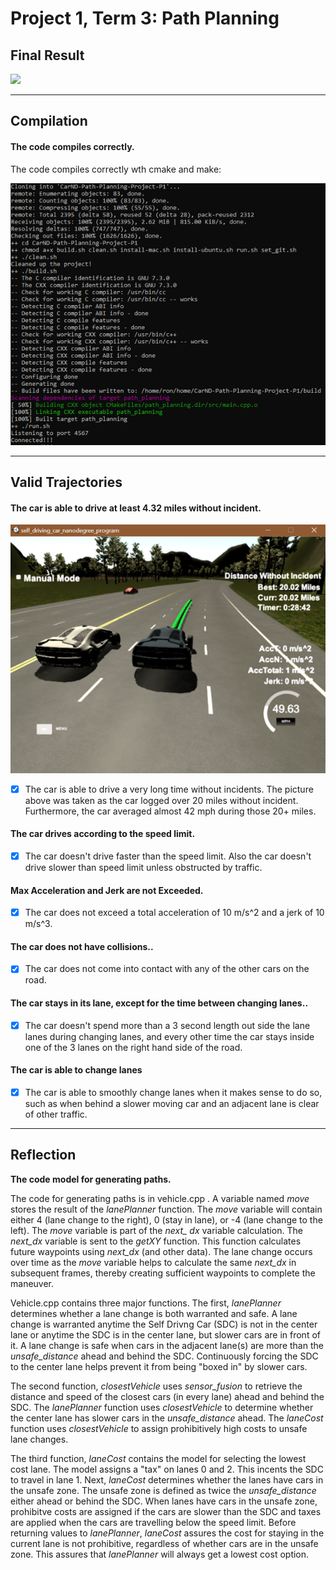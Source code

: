 Project 1, Term 3: Path Planning
=======================

Final Result
------------

![](media/Path_Planning.gif)

------------
Compilation
---------

#### The code compiles correctly.

The code compiles correctly wth cmake and make:

![](media/Compile.png)

---------------
Valid Trajectories
--------

#### The car is able to drive at least 4.32 miles without incident.

![](media/No_Incidents.png)

- [x] The car is able to drive a very long time without incidents.  The picture above was taken as the car logged over 20 miles without incident.  Furthermore, the car averaged almost 42 mph during those 20+ miles.

#### The car drives according to the speed limit.
- [x] The car doesn't drive faster than the speed limit. Also the car doesn't drive slower than speed limit unless obstructed by traffic.

#### Max Acceleration and Jerk are not Exceeded.
- [x] The car does not exceed a total acceleration of 10 m/s\^2 and a jerk of 10 m/s^3. 

#### The car does not have collisions..
- [x] The car does not come into contact with any of the other cars on the road. 

#### The car stays in its lane, except for the time between changing lanes..
- [x] The car doesn't spend more than a 3 second length out side the lane lanes during changing lanes, and every other time the car stays inside one of the 3 lanes on the right hand side of the road.

#### The car is able to change lanes
- [x] The car is able to smoothly change lanes when it makes sense to do so, such as when behind a slower moving car and an adjacent lane is clear of other traffic.

---------------
Reflection
--------

**The code model for generating paths.**

The code for generating paths is in vehicle.cpp .  A variable named *move* stores the result of the *lanePlanner* function.  The *move* variable will contain either 4 (lane change to the right), 0 (stay in lane), or -4 (lane change to the left).  The *move* variable is part of the *next_ dx* variable calculation. The *next_dx* variable is sent to the *getXY* function.  This function calculates future waypoints using *next_dx* (and other data).  The lane change occurs over time as the *move* variable helps to calculate the same *next_dx* in subsequent frames, thereby creating sufficient waypoints to complete the maneuver.

Vehicle.cpp contains three major functions.  The first, *lanePlanner* determines whether a lane change is both warranted and safe.  A lane change is warranted anytime the Self Drivng Car (SDC) is not in the center lane or anytime the SDC is in the center lane, but slower cars are in front of it.  A lane change is safe when cars in the adjacent lane(s) are more than the *unsafe_distance* ahead and behind the SDC.  Continuously forcing the SDC to the center lane helps prevent it from being "boxed in" by slower cars.

The second function, *closestVehicle* uses *sensor_fusion* to retrieve the distance and speed of the closest cars (in every lane) ahead and behind the SDC. The *lanePlanner* function uses *closestVehicle* to determine whether the center lane has slower cars in the *unsafe_distance* ahead.  The *laneCost* function uses *closestVehicle* to assign prohibitively high costs to unsafe lane changes.

The third function, *laneCost* contains the model for selecting the lowest cost lane.  The model assigns a "tax" on lanes 0 and 2.  This incents the SDC to travel in lane 1.  Next, *laneCost* determines whether the lanes have cars in the unsafe zone.  The unsafe zone is defined as twice the *unsafe_distance* either ahead or behind the SDC.  When lanes have cars in the unsafe zone, prohibitve costs are assigned if the cars are slower than the SDC and taxes are applied when the cars are travelling below the speed limit.  Before returning values to *lanePlanner*, *laneCost* assures the cost for staying in the current lane is not prohibitive, regardless of whether cars are in the unsafe zone.  This assures that *lanePlanner* will always get a lowest cost option.



